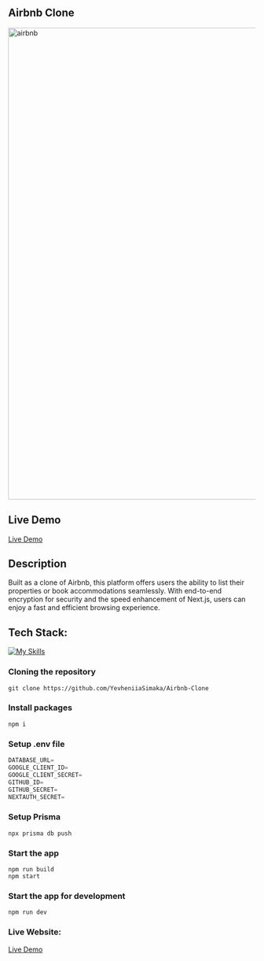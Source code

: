 ## Airbnb Clone
<img width="959" alt="airbnb" src="https://github.com/YevheniiaSimaka/Airbnb-Clone/assets/112284703/9d5cd4ae-86b6-4cd8-9670-00efd42c7794">

## Live Demo
[Live Demo](https://property-rent-eight.vercel.app/)

## Description
Built as a clone of Airbnb, this platform offers users the ability to list their properties or book accommodations seamlessly. With end-to-end encryption for security and the speed enhancement of Next.js, users can enjoy a fast and efficient browsing experience.

## Tech Stack:
[![My Skills](https://skillicons.dev/icons?i=vite,ts,tailwind,prisma,mongodb,nextjs,react)](https://skillicons.dev)

### Cloning the repository

```shell
git clone https://github.com/YevheniiaSimaka/Airbnb-Clone
```

### Install packages

```shell
npm i
```

### Setup .env file


```js
DATABASE_URL=
GOOGLE_CLIENT_ID=
GOOGLE_CLIENT_SECRET=
GITHUB_ID=
GITHUB_SECRET=
NEXTAUTH_SECRET=
```

### Setup Prisma

```shell
npx prisma db push

```

### Start the app

```shell
npm run build
npm start
```

### Start the app for development

```shell
npm run dev
```

### Live Website:
[Live Demo](https://property-rent-eight.vercel.app/)

